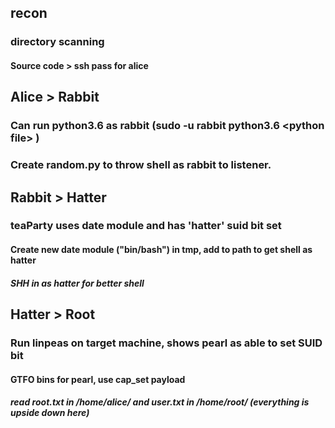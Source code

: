 ## recon

### directory scanning

#### Source code > ssh pass for alice

## Alice > Rabbit

### Can run python3.6 as rabbit (sudo -u rabbit python3.6 \<python file> )

### Create random.py to throw shell as rabbit to listener.

## Rabbit > Hatter

### teaParty uses date module and has 'hatter' suid bit set

#### Create new date module ("bin/bash") in tmp, add to path to get shell as hatter

##### SHH in as hatter for better shell

## Hatter > Root

### Run linpeas on target machine, shows pearl as able to set SUID bit

#### GTFO bins for pearl, use cap_set payload 

##### read root.txt in /home/alice/ and user.txt in /home/root/ (everything is upside down here)